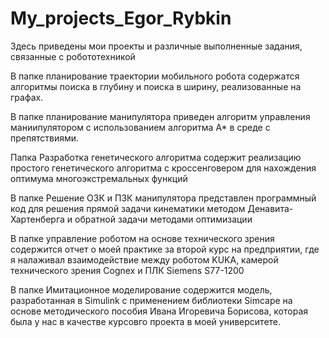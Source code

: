 # My_projects_Egor_Rybkin
Здесь приведены мои проекты и различные выполненные задания, связанные с робототехникой

В папке планирование траектории мобильного робота содержатся алгоритмы поиска в глубину и поиска в ширину, реализованные на графах. 

В папке планирование манипулятора приведен алгоритм управления маниипулятором с использованием алгоритма A* в среде с препятствиями.

Папка Разработка генетического алгоритма содержит реализацию простого генетического алгоритма с кроссенговером для нахождения оптимума многоэкстремальных функций

В папке Решение ОЗК и ПЗК манипулятора представлен программный код для решения прямой задачи кинематики методом Денавита-Хартенберга и обратной задачи методами оптимизации

В папке управление роботом на основе технического зрения содержится отчет о моей практике за второй курс на предприятии, где я налаживал взаимодействие между роботом KUKA, камерой технического зрения Cognex и ПЛК Siemens S77-1200

В папке Имитационное моделирование содержится модель, разработанная в Simulink с применением библиотеки Simcape на основе методического пособия Ивана Игоревича Борисова, которая была у нас в качестве курсовго проекта в моей университете. 
